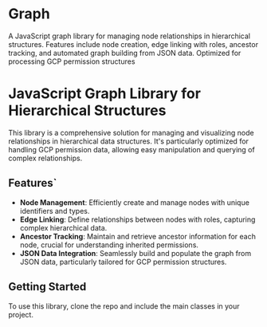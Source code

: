 # Graph
A JavaScript graph library for managing node relationships in hierarchical structures. Features include node creation, edge linking with roles, ancestor tracking, and automated graph building from JSON data. Optimized for processing GCP permission structures

# JavaScript Graph Library for Hierarchical Structures

This library is a comprehensive solution for managing and visualizing node relationships in hierarchical data structures. It's particularly optimized for handling GCP permission data, allowing easy manipulation and querying of complex relationships.

## Features`

- **Node Management**: Efficiently create and manage nodes with unique identifiers and types.
- **Edge Linking**: Define relationships between nodes with roles, capturing complex hierarchical data.
- **Ancestor Tracking**: Maintain and retrieve ancestor information for each node, crucial for understanding inherited permissions.
- **JSON Data Integration**: Seamlessly build and populate the graph from JSON data, particularly tailored for GCP permission structures.

## Getting Started

To use this library, clone the repo and include the main classes in your project.
